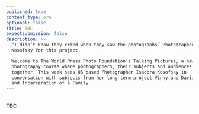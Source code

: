 ```yaml
---
published: true
content_type: pre
optional: false
title: TBC
expectsubmission: false
description: >-
  “I didn’t know they cried when they saw the photographs” Photographer Isadora
  Kosofsky for this project.

  Welcome to The World Press Photo Foundation's Talking Pictures, a new kind of
  photography course where photographers, their subjects and audiences come
  together. This week sees US based Photographer Isadora Kosofsky in
  conversation with subjects from her long term project Vinny and David: Life
  and Incarceration of a Family
---
```

## 

TBC
